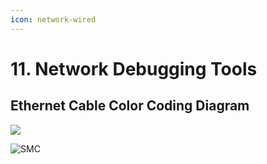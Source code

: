 ```yaml
---
icon: network-wired
---
```


# 11. Network Debugging Tools

## Ethernet Cable Color Coding Diagram

![](https://i.pinimg.com/474x/6d/0a/4c/6d0a4cb85e866ba9c4186a18cab154de.jpg)

![SMC](https://img.shields.io/badge/Picture%20courtesy-pinterest-12B0E8)

